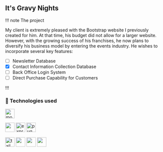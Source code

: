 ## It's Gravy Nights

!!! note The project

My client is extremely pleased with the Bootstrap website I previously created for him. At that time, his budget did not allow for a larger website. However, with the growing success of his franchises, he now plans to diversify his business model by entering the events industry. He wishes to incorporate several key features:

- [ ] Newsletter Database
- [x] Contact Information Collection Database
- [ ] Back Office Login System
- [ ] Direct Purchase Capability for Customers

!!!

### 🤖 Technologies used

<img height="30px" src="https://img.shields.io/badge/MongoDB-4EA94B?style=for-the-badge&logo=mongodb&logoColor=white" title="mongoDB" />

<img height="30px" src="https://img.shields.io/badge/Node%20js-339933?style=for-the-badge&logo=nodedotjs&logoColor=white" /> <img height="30px" src="https://img.shields.io/badge/Express%20js-000000?style=for-the-badge&logo=express&logoColor=white" alt="express" title="express"/> <img height="30px" src="https://img.shields.io/badge/Pug-E3C29B?style=for-the-badge&logo=pug&logoColor=black" alt="pug" title="pug"/>

<img height="30px" src="https://img.shields.io/badge/Tailwind_CSS-38B2AC?style=for-the-badge&logo=tailwind-css&logoColor=white" alt="tailwind css" title="tailwind css"/> <img height="30px" src="https://img.shields.io/badge/daisyUI-1ad1a5?style=for-the-badge&logo=daisyui&logoColor=white" /> <img src="https://img.shields.io/badge/React-20232A?style=for-the-badge&logo=react&logoColor=61DAFB" height="30px"/> <img height="30px" src="https://img.shields.io/badge/React_Router-CA4245?style=for-the-badge&logo=react-router&logoColor=white"/>
